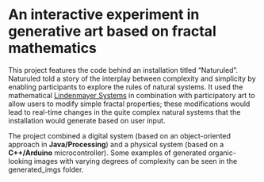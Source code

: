 # An interactive experiment in generative art based on fractal mathematics

This project features the code behind an installation titled “Naturuled”. Naturuled told a story of the interplay between complexity and simplicity by enabling participants to explore the rules of natural systems. It used the mathematical [Lindenmayer Systems](https://en.wikipedia.org/wiki/L-system) in combination with participatory art to allow users to modify simple fractal properties; these modifications would lead to real-time changes in the quite complex natural systems that the installation would generate based on user input.

The project combined a digital system (based on an object-oriented approach in **Java/Processing**) and a physical system (based on a **C++/Arduino** microcontroller). Some examples of generated organic-looking images with varying degrees of complexity can be seen in the generated_imgs folder.

